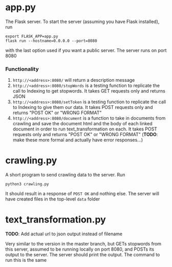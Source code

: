 # app.py

The Flask server. To start the server (assuming you have Flask installed), run
```
export FLASK_APP=app.py
flask run --hostname=0.0.0.0 --port=8080
```
with the last option used if you want a public server. The server runs on port 8080

### Functionality

1. `http://<address>:8080/` will return a description message
2. `http://<address>:8080/stopWords` is a testing function to replicate the call to Indexing to get stopwords. It takes GET requests only and returns JSON
3. `http://<address>:8080/setToken` is a testing function to replicate the call to Indexing to give them our data. It takes POST requests only and returns "POST OK" or "WRONG FORMAT"
4. `http://<address>:8080/document` is a function to take in documents from crawling and save the document html and the body of each linked document in order to run text_transformation on each. It takes POST requests only and returns "POST OK" or "WRONG FORMAT" (**TODO**: make these more formal and actually have error responses...)

# crawling.py

A short program to send crawling data to the server. Run
```
python3 crawling.py
```
It should result in a response of `POST OK` and nothing else. The server will have created files in the top-level `data` folder

# text_transformation.py

**TODO**: Add actual url to json output instead of filename

Very similar to the version in the master branch, but GETs stopwords from this server, assumed to be running locally on port 8080, and POSTs its output to the server. The server should print the output. The command to run this is the same

